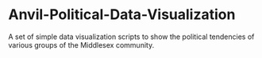 # Anvil-Political-Data-Visualization
 A set of simple data visualization scripts to show the political tendencies of various groups of the Middlesex community. 
